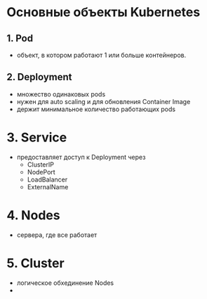 # Основные объекты Kubernetes

## 1. Pod
- объект, в котором работают 1 или больше контейнеров.

## 2. Deployment
- множество одинаковых pods
- нужен для auto scaling и для обновления Container Image
- держит минимальное количество работающих pods

# 3. Service
- предоставляет доступ к Deployment через
  - ClusterIP
  - NodePort
  - LoadBalancer
  - ExternalName

# 4. Nodes
- сервера, где все работает

# 5. Cluster
- логическое обхединение Nodes
- 
